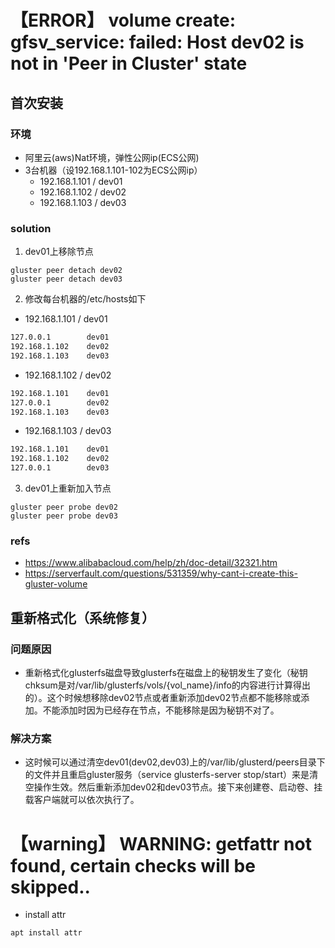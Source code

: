 # 【ERROR】 volume create: gfsv_service: failed: Host dev02 is not in 'Peer in Cluster' state
## 首次安装
### 环境
- 阿里云(aws)Nat环境，弹性公网ip(ECS公网)
- 3台机器（设192.168.1.101-102为ECS公网ip）
  - 192.168.1.101 / dev01
  - 192.168.1.102 / dev02
  - 192.168.1.103 / dev03
### solution
1. dev01上移除节点
``` shell
gluster peer detach dev02
gluster peer detach dev03
```
2. 修改每台机器的/etc/hosts如下
- 192.168.1.101 / dev01
``` txt
127.0.0.1        dev01
192.168.1.102    dev02
192.168.1.103    dev03
```
- 192.168.1.102 / dev02
``` txt
192.168.1.101    dev01
127.0.0.1        dev02
192.168.1.103    dev03
```
- 192.168.1.103 / dev03
``` txt
192.168.1.101    dev01
192.168.1.102    dev02
127.0.0.1        dev03
```
3. dev01上重新加入节点
``` shell
gluster peer probe dev02
gluster peer probe dev03
```

### refs
- https://www.alibabacloud.com/help/zh/doc-detail/32321.htm
- https://serverfault.com/questions/531359/why-cant-i-create-this-gluster-volume

## 重新格式化（系统修复）
### 问题原因
- 重新格式化glusterfs磁盘导致glusterfs在磁盘上的秘钥发生了变化（秘钥chksum是对/var/lib/glusterfs/vols/{vol_name}/info的内容进行计算得出的）。这个时候想移除dev02节点或者重新添加dev02节点都不能移除或添加。不能添加时因为已经存在节点，不能移除是因为秘钥不对了。
### 解决方案
- 这时候可以通过清空dev01(dev02,dev03)上的/var/lib/glusterd/peers目录下的文件并且重启gluster服务（service glusterfs-server stop/start）来是清空操作生效。然后重新添加dev02和dev03节点。接下来创建卷、启动卷、挂载客户端就可以依次执行了。

# 【warning】 WARNING: getfattr not found, certain checks will be skipped..
- install attr
``` shell
apt install attr
```
